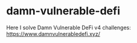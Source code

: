 # damn-vulnerable-defi

Here I solve Damn Vulnerable DeFi v4 challenges: https://www.damnvulnerabledefi.xyz/ 
